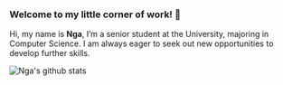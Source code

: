 ### Welcome to my little corner of work! 👋

Hi, my name is **Nga**, I’m a senior student at the University, majoring in Computer Science.
I am always eager to seek out new opportunities to develop further skills.

<!-- If you have any questions or would like to connect, please feel free to reach out to me at ngachann02@gmail.com. I am excited about potential collaborations and personal growth opportunities! -->

![Nga's github stats](https://github-readme-stats.vercel.app/api?username=Abilene-may&show_icons=true&theme=dark)

<!-- ![Nga's github stats](https://github-readme-stats.vercel.app/api?username=Abilene-may&show_icons=true&theme=gruvbox)

![Nga's github stats](https://github-readme-stats.vercel.app/api?username=Abilene-may&show_icons=true&theme=dark)

![Nga's github stats](https://github-readme-stats.vercel.app/api?username=Abilene-may&show_icons=true&theme=radical)

![Nga's github stats](https://github-readme-stats.vercel.app/api?username=Abilene-may&show_icons=true&theme=chartreuse-dark)

**Abilene-may/Abilene-may** is a ✨ _special_ ✨ repository because its `README.md` (this file) appears on your GitHub profile.

Here are some ideas to get you started:

- 🔭 I’m currently working on ...
- 🌱 I’m currently learning ...
- 👯 I’m looking to collaborate on ...
- 🤔 I’m looking for help with ...
- 💬 Ask me about ...
- 📫 How to reach me: ...
- 😄 Pronouns: ...
- ⚡ Fun fact: ...
-->

